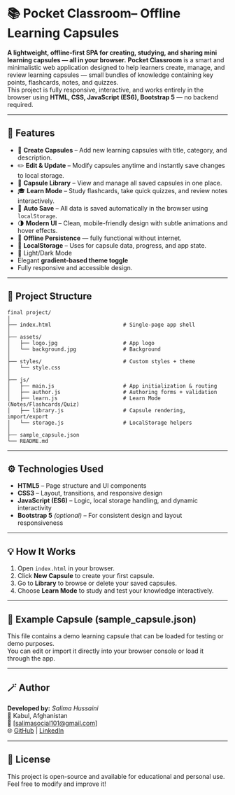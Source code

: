 # 📚 Pocket Classroom– Offline Learning Capsules
 **A lightweight, offline-first SPA for creating, studying, and sharing mini learning capsules — all in your browser.**
**Pocket Classroom** is a smart and minimalistic web application designed to help learners create, manage, and review learning capsules — small bundles of knowledge containing key points, flashcards, notes, and quizzes.  
This project is fully responsive, interactive, and works entirely in the browser using **HTML, CSS, JavaScript (ES6), Bootstrap 5** — no backend required.

---

## 🚀 Features

- 🧠 **Create Capsules** – Add new learning capsules with title, category, and description.  
- ✏️ **Edit & Update** – Modify capsules anytime and instantly save changes to local storage.  
- 📂 **Capsule Library** – View and manage all saved capsules in one place.  
- 🎓 **Learn Mode** – Study flashcards, take quick quizzes, and review notes interactively.  
- 💾 **Auto Save** – All data is saved automatically in the browser using `localStorage`.  
- 🌗 **Modern UI** – Clean, mobile-friendly design with subtle animations and hover effects.
- 💾 **Offline Persistence** — fully functional without internet.
- 💾 **LocalStorage** – Uses for capsule data, progress, and app state.
- 🌙 Light/Dark Mode
- Elegant **gradient-based theme toggle**
- Fully responsive and accessible design.

---

## 🧩 Project Structure

```
final project/
│
├── index.html                       # Single-page app shell
│
├── assets/
│   ├── logo.jpg                     # App logo
│   └── background.jpg               # Background
│
├── styles/                          # Custom styles + theme
│   └── style.css
│
├── js/
│   ├── main.js                      # App initialization & routing
│   ├── author.js                    # Authoring forms + validation
│   ├── learn.js                     # Learn Mode (Notes/Flashcards/Quiz)
│   ├── library.js                   # Capsule rendering, import/export
│   └── storage.js                   # LocalStorage helpers
│
├── sample_capsule.json
└── README.md
```

---

## ⚙️ Technologies Used

- **HTML5** – Page structure and UI components  
- **CSS3** – Layout, transitions, and responsive design  
- **JavaScript (ES6)** – Logic, local storage handling, and dynamic interactivity  
- **Bootstrap 5** *(optional)* – For consistent design and layout responsiveness  

---

## 💡 How It Works

1. Open `index.html` in your browser.  
2. Click **New Capsule** to create your first capsule.  
3. Go to **Library** to browse or delete your saved capsules.  
4. Choose **Learn Mode** to study and test your knowledge interactively.  

---

## 🧠 Example Capsule (sample_capsule.json)

This file contains a demo learning capsule that can be loaded for testing or demo purposes.  
You can edit or import it directly into your browser console or load it through the app.

---

## 🪄 Author

**Developed by:** *Salima Hussaini*  
📍 Kabul, Afghanistan  
📧 [salimasocial101@gmail.com]  
🌐 [GitHub](https://github.com/SalimaHussaini) | [LinkedIn](https://www.linkedin.com/in/salima-hussaini-9bb805260)

---

## 🏁 License

This project is open-source and available for educational and personal use.
Feel free to modify and improve it!
